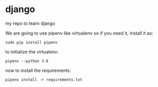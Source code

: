 # django
my repo to learn django

We are going to use pipenv like virtualenv so if you need it, install it as:

```
sudo pip install pipenv
```

to initialize the virtualenv:

```
pipenv --python 3.6
```
now to install the requirements:

```
pipenv install -r requirements.txt
```
